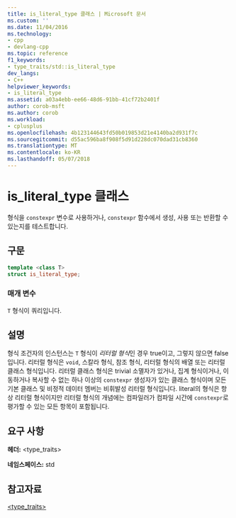 ```yaml
---
title: is_literal_type 클래스 | Microsoft 문서
ms.custom: ''
ms.date: 11/04/2016
ms.technology:
- cpp
- devlang-cpp
ms.topic: reference
f1_keywords:
- type_traits/std::is_literal_type
dev_langs:
- C++
helpviewer_keywords:
- is_literal_type
ms.assetid: a03a4ebb-ee66-48d6-91bb-41cf72b2401f
author: corob-msft
ms.author: corob
ms.workload:
- cplusplus
ms.openlocfilehash: 4b123144643fd50b019853d21e4140ba2d931f7c
ms.sourcegitcommit: d55ac596ba8f908f5d91d228dc070dad31cb8360
ms.translationtype: MT
ms.contentlocale: ko-KR
ms.lasthandoff: 05/07/2018
---
```

# <a name="isliteraltype-class"></a>is_literal_type 클래스

형식을 `constexpr` 변수로 사용하거나, `constexpr` 함수에서 생성, 사용 또는 반환할 수 있는지를 테스트합니다.

## <a name="syntax"></a>구문

```cpp
template <class T>
struct is_literal_type;
```

### <a name="parameters"></a>매개 변수

`T` 형식이 쿼리입니다.

## <a name="remarks"></a>설명

형식 조건자의 인스턴스는 `T` 형식이 *리터럴 형식*인 경우 true이고, 그렇지 않으면 false입니다. 리터럴 형식은 `void`, 스칼라 형식, 참조 형식, 리터럴 형식의 배열 또는 리터럴 클래스 형식입니다. 리터럴 클래스 형식은 trivial 소멸자가 있거나, 집계 형식이거나, 이동하거나 복사할 수 없는 하나 이상의 `constexpr` 생성자가 있는 클래스 형식이며 모든 기본 클래스 및 비정적 데이터 멤버는 비휘발성 리터럴 형식입니다. literal의 형식은 항상 리터럴 형식이지만 리터럴 형식의 개념에는 컴파일러가 컴파일 시간에 `constexpr`로 평가할 수 있는 모든 항목이 포함됩니다.

## <a name="requirements"></a>요구 사항

**헤더:** \<type_traits>

**네임스페이스:** std

## <a name="see-also"></a>참고자료

[<type_traits>](../standard-library/type-traits.md)<br/>
